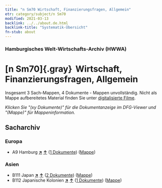 ```yaml
---
title: "n Sm70 Wirtschaft, Finanzierungsfragen, Allgemein"
etr: category/subject/n Sm70
modified: 2021-03-13
backlink: ../../about.de.html
backlink-title: "Systematik-Übersicht"
fn-stub: about
---
```


### Hamburgisches Welt-Wirtschafts-Archiv (HWWA)
# [n Sm70]{.gray}&#8201; Wirtschaft, Finanzierungsfragen, Allgemein&#160; 




Insgesamt 3 Sach-Mappen, 4 Dokumente - Mappen unvollständig.
Nicht als Mappe aufbereitetes Material finden Sie unter [digitalisierte Filme](/film/h1_sh).

_Klicken Sie "(xy Dokumente)" für die Dokumentanzeige im DFG-Viewer und "(Mappe)" für Mappeninformation._

## Sacharchiv




### Europa

- A9 Hamburg [**&nearr;**](../../../geo/i/140905/about.de.html "Hamburg (alle Mappen)") [**&uarr;**](../../../geo/about.de.html#A9 "Ländersystematik") (<a href="https://pm20.zbw.eu/dfgview/sh/140905,145864" title="über: Hamburg : Wirtschaft, Finanzierungsfragen, Allgemein" target="_blank">1 Dokumente</a>) ([Mappe](http://purl.org/pressemappe20/folder/sh/140905,145864))

### Asien

- B111 Japan [**&nearr;**](../../../geo/i/141272/about.de.html "Japan (alle Mappen)") [**&uarr;**](../../../geo/about.de.html#B111 "Ländersystematik") (<a href="https://pm20.zbw.eu/dfgview/sh/141272,145864" title="über: Japan : Wirtschaft, Finanzierungsfragen, Allgemein" target="_blank">2 Dokumente</a>) ([Mappe](http://purl.org/pressemappe20/folder/sh/141272,145864))
- B112 Japanische Kolonien [**&nearr;**](../../../geo/i/141273/about.de.html "Japanische Kolonien (alle Mappen)") [**&uarr;**](../../../geo/about.de.html#B112 "Ländersystematik") (<a href="https://pm20.zbw.eu/dfgview/sh/141273,145864" title="über: Japanische Kolonien : Wirtschaft, Finanzierungsfragen, Allgemein" target="_blank">1 Dokumente</a>) ([Mappe](http://purl.org/pressemappe20/folder/sh/141273,145864))


